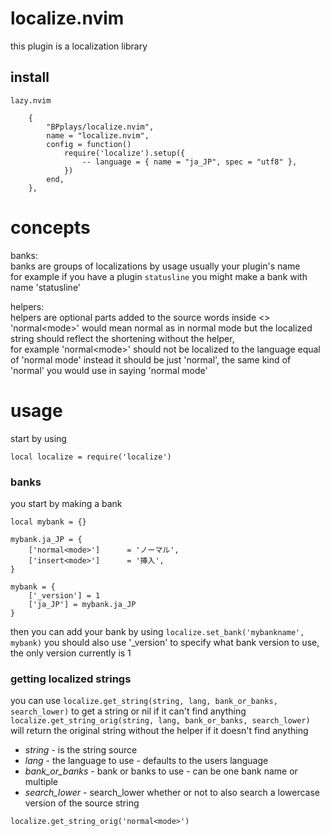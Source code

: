 # localize.nvim
this plugin is a localization library

## install

`lazy.nvim`
```
	{
		"BPplays/localize.nvim",
		name = "localize.nvim",
		config = function()
			require('localize').setup({
				-- language = { name = "ja_JP", spec = "utf8" },
			})
		end,
	},
```

# concepts
banks:  <br>
banks are groups of localizations by usage usually your plugin's name  <br>
for example if you have a plugin `statusline` you might make a bank with name 'statusline'

helpers:  <br>
helpers are optional parts added to the source words inside <> 'normal\<mode\>' would mean normal as in normal mode but the localized string should reflect the shortening without the helper,  <br>
for example 'normal\<mode\>' should not be localized to the language equal of 'normal mode' instead it should be just 'normal', the same kind of 'normal' you would use in saying 'normal mode'

# usage
start by using
```
local localize = require('localize')
```

### banks
you start by making a bank
```
local mybank = {}

mybank.ja_JP = {
	['normal<mode>']      = 'ノーマル',
	['insert<mode>']      = '挿入',
}

mybank = {
	['_version'] = 1
	['ja_JP'] = mybank.ja_JP
}
```
then you can add your bank by using `localize.set_bank('mybankname', mybank)`
you should also use '_version' to specify what bank version to use, the only version currently is 1


### getting localized strings
you can use `localize.get_string(string, lang, bank_or_banks, search_lower)` to get a string or nil if it can't find anything  <br>
`localize.get_string_orig(string, lang, bank_or_banks, search_lower)` will return the original string without the helper if it doesn't find anything
- *string* - is the string source
- *lang* - the language to use - defaults to the users language
- *bank_or_banks* - bank or banks to use - can be one bank name or multiple
- *search_lower* - search_lower whether or not to also search a lowercase version of the source string
  <br>

```
localize.get_string_orig('normal<mode>')
```


